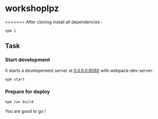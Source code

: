 # workshoplpz
=======
After cloning install all dependencies :
```bash
npm i
```

## Task
### Start development
It starts a developement server at [0.0.0.0:8080](http://0.0.0.0:8080/) with webpack-dev-server.
```bash
npm start
```
### Prepare for deploy
```bash
npm run build
```

You are good to go !
